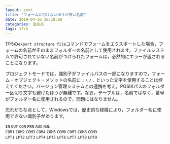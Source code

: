 ```yaml
---
layout: post
title: "フォームに付けないほうが良い名前"
date: 2019-04-16 10:18:00
categories: 注意点
tags: 17r5
---
```


17r5の``export structure file``コマンドでフォームをエクスポートした場合，フォームの名前がそのままフォルダーの名前として使用されます。ファイルシステムで許可されていない名前がつけられたフォームは，必然的にエラーが返されることになります。

プロジェクトモードでは，識別子がファイルパスの一部になりますので，フォーム・オブジェクト・メソッドの名前に  ``:`` ``\`` ``/`` ``.`` といった文字を使用することは控えてください。バージョン管理システムとの連携を考え，POSIXパスのフォルダー区切り文字も避けたほうが無難です。なお，テーブルは，名前ではなく，番号がフォルダー名に使用されるので，問題にはなりません。

忘れがちな点として，Windowsでは，歴史的な経緯により，フォルダー名に使用できない識別子があります。

``IN`` ``OUT`` ``CON`` ``PRN`` ``AUX`` ``NUL``  
``COM1`` ``COM2`` ``COM3`` ``COM4`` ``COM5`` ``COM6`` ``COM7`` ``COM8`` ``COM9``  
``LPT1`` ``LPT2`` ``LPT3`` ``LPT4`` ``LPT5`` ``LPT6`` ``LPT7`` ``LPT8`` ``LPT9``  
